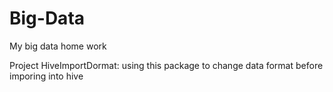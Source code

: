 # Big-Data
My big data home work

Project HiveImportDormat: using this package to change data format before imporing into hive 
